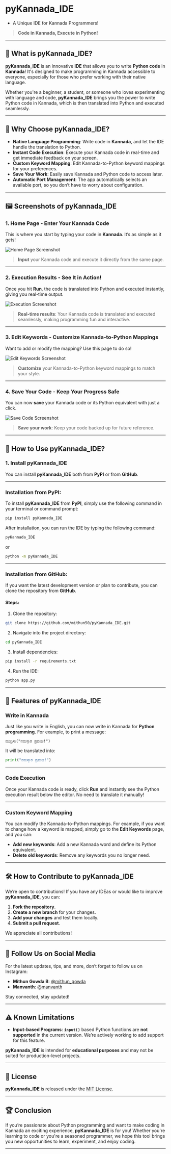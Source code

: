 
# **pyKannada_IDE** 
- A Unique IDE for Kannada Programmers!  
> **Code in Kannada, Execute in Python!**  

---

## 🎉 **What is pyKannada_IDE?**

**pyKannada_IDE** is an innovative **IDE** that allows you to write **Python code** in **Kannada**! It's designed to make programming in Kannada accessible to everyone, especially for those who prefer working with their native language.

Whether you're a beginner, a student, or someone who loves experimenting with language and code, **pyKannada_IDE** brings you the power to write Python code in Kannada, which is then translated into Python and executed seamlessly.

---

## 🌟 **Why Choose pyKannada_IDE?**

- **Native Language Programming**: Write code in **Kannada**, and let the IDE handle the translation to Python.
- **Instant Code Execution**: Execute your Kannada code in real-time and get immediate feedback on your screen.
- **Custom Keyword Mapping**: Edit Kannada-to-Python keyword mappings for your preferences.
- **Save Your Work**: Easily save Kannada and Python code to access later.
- **Automatic Port Management**: The app automatically selects an available port, so you don’t have to worry about configuration.

---

## 🖼️ **Screenshots of pyKannada_IDE**

### **1. Home Page - Enter Your Kannada Code**  
This is where you start by typing your code in **Kannada**. It’s as simple as it gets!

![Home Page Screenshot](screenshots/home.png)  
> **Input** your Kannada code and execute it directly from the same page.

---

### **2. Execution Results - See It in Action!**  
Once you hit **Run**, the code is translated into Python and executed instantly, giving you real-time output.

![Execution Screenshot](screenshots/execute.png)  
> **Real-time results**: Your Kannada code is translated and executed seamlessly, making programming fun and interactive.

---

### **3. Edit Keywords - Customize Kannada-to-Python Mappings**  
Want to add or modify the mapping? Use this page to do so!

![Edit Keywords Screenshot](screenshots/editkeys.png)  
> **Customize** your Kannada-to-Python keyword mappings to match your style.

---

### **4. Save Your Code - Keep Your Progress Safe**  
You can now **save** your Kannada code or its Python equivalent with just a click.

![Save Code Screenshot](screenshots/save.png)  
> **Save your work**: Keep your code backed up for future reference.

---

## 🔧 **How to Use pyKannada_IDE?**

### **1. Install pyKannada_IDE**

You can install **pyKannada_IDE** both from **PyPI** or from **GitHub**.

---

### **Installation from PyPI**:

To install **pyKannada_IDE** from **PyPI**, simply use the following command in your terminal or command prompt:

```bash
pip install pyKannada_IDE
```

After installation, you can run the IDE by typing the following command:

```bash
pyKannada_IDE
```
or

```bash
python -m pyKannada_IDE
```

---

### **Installation from GitHub**:

If you want the latest development version or plan to contribute, you can clone the repository from **GitHub**.

#### Steps:

1. Clone the repository:

```bash
git clone https://github.com/mithun50/pyKannada_IDE.git
```

2. Navigate into the project directory:

```bash
cd pyKannada_IDE
```

3. Install dependencies:

```bash
pip install -r requirements.txt
```

4. Run the IDE:

```bash
python app.py
```

---

## 🌱 **Features of pyKannada_IDE**

### **Write in Kannada**

Just like you write in English, you can now write in Kannada for **Python programming**. For example, to print a message:

```kannada
ಮುದ್ರಿಸು("ನಮಸ್ಕಾರ ಪ್ರಪಂಚ!")
```

It will be translated into:

```python
print("ನಮಸ್ಕಾರ ಪ್ರಪಂಚ!")
```

---

### **Code Execution**

Once your Kannada code is ready, click **Run** and instantly see the Python execution result below the editor. No need to translate it manually!

---

### **Custom Keyword Mapping**

You can modify the Kannada-to-Python mappings. For example, if you want to change how a keyword is mapped, simply go to the **Edit Keywords** page, and you can:

- **Add new keywords**: Add a new Kannada word and define its Python equivalent.
- **Delete old keywords**: Remove any keywords you no longer need.

---

## 🛠️ **How to Contribute to pyKannada_IDE**

We’re open to contributions! If you have any IDEas or would like to improve **pyKannada_IDE**, you can:

1. **Fork the repository**.
2. **Create a new branch** for your changes.
3. **Add your changes** and test them locally.
4. **Submit a pull request**.

We appreciate all contributions!

---

## 📲 **Follow Us on Social Media**

For the latest updates, tips, and more, don’t forget to follow us on Instagram:

- **Mithun Gowda B**: [@mithun_gowda](https://instagram.com/mithun.gowda.b)
- **Manvanth**: [@manvanth](https://www.instagram.com/_.appu_kannadiga)

Stay connected, stay updated!

---

## ⚠️ **Known Limitations**

- **Input-based Programs**: **`input()`** based Python functions are **not supported** in the current version. We’re actively working to add support for this feature.
  
**pyKannada_IDE** is intended for **educational purposes** and may not be suited for production-level projects.

---

## 🔑 **License**

**pyKannada_IDE** is released under the [MIT License](LICENSE).  

---

## 🏆 **Conclusion**

If you’re passionate about Python programming and want to make coding in Kannada an exciting experience, **pyKannada_IDE** is for you! Whether you're learning to code or you're a seasoned programmer, we hope this tool brings you new opportunities to learn, experiment, and enjoy coding.

---

